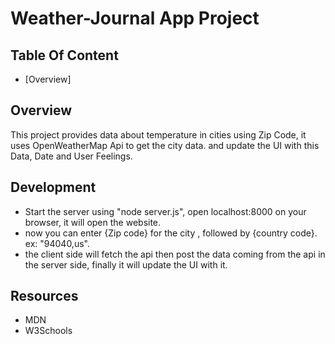 # Weather-Journal App Project

## Table Of Content

* [Overview]

## Overview
This project provides data about temperature in cities using Zip Code, it uses OpenWeatherMap Api to get the city data. and update the UI with this Data, Date and User Feelings.

## Development
- Start the server using "node server.js", open localhost:8000 on your browser, it will open the website. 
- now you can enter {Zip code} for the city , followed by {country code}. ex: "94040,us". 
- the client side will fetch the api then post the data coming from the api in the server side, finally it will update the UI with it.

## Resources 
- MDN
- W3Schools
